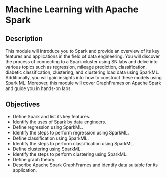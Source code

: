 # Machine Learning with Apache Spark <br/>

## Description <br/>
This module will introduce you to Spark and provide an overview of its key features and applications in the field of data engineering. You will discover the process of connecting to a Spark cluster using SN labs and delve into various topics such as regression, mileage prediction, classification, diabetic classification, clustering, and clustering load data using SparkML. Additionally, you will gain insights into how to construct these models using Spark ML. Moreover, this module will cover GraphFrames on Apache Spark and guide you in hands-on labs. <br/>

## Objectives <br/>
* Define Spark and list its key features.
* Identify the uses of Spark by data engineers.
* Define regression using SparkML.
* Identify the steps to perform regression using SparkML.
* Define classification using SparkML.
* Identify the steps to perform classification using SparkML.
* Define clustering using SparkML.
* Identify the steps to perform clustering using SparkML.
* Define graph theory.
* Describe Apache Spark GraphFrames and identify data suitable for its application.